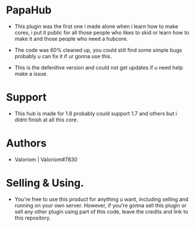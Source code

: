 # PapaHub
* This plugin was the first one i made alone when i learn how to make cores, i put it public for all those people who likes to skid or learn how to make it and those people who need a hubcore.

* The code was 60% cleaned up, you could still find some simple bugs probably u can fix it if ur gonna use this.

* This is the defenitive version and could not get updates if u need help make a issue.

# Support
* This hub is made for 1.8 probably could support 1.7 and others but i didnt finish at all this core.

# Authors
* Valoriom | Valoriom#7830

# Selling & Using.
* You're free to use this product for anything u want, including selling and running on your own server. However, if you're gonna sell this plugin or sell any other plugin using part of this code, leave the credits and link to this repository.
